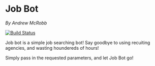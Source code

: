 # Job Bot
*By Andrew  McRobb*

[![Build Status](https://travis-ci.org/ajm113/jobBot.svg?branch=master)](https://travis-ci.org/ajm113/jobBot)

Job bot is a simple job searching bot! Say goodbye to using recuiting agencies, and wasting houndereds of hours!

Simply pass in the requested parameters, and let Job Bot go!